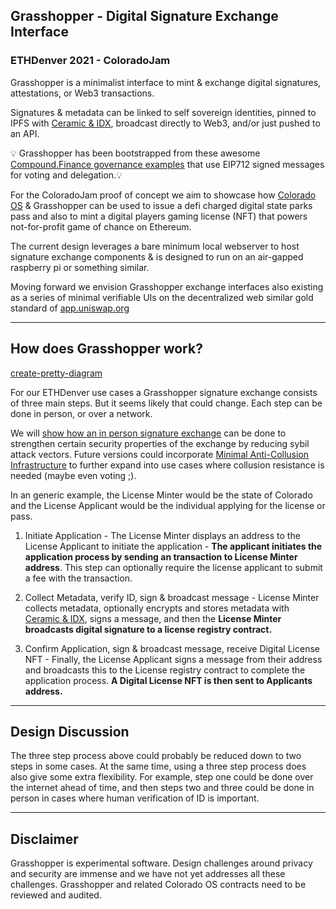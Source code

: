 ## Grasshopper - Digital Signature Exchange Interface 
### ETHDenver 2021  - ColoradoJam
Grasshopper is a minimalist interface to mint & exchange digital signatures,  attestations, or Web3 transactions.  

Signatures & metadata can be linked to self sovereign identities, pinned to IPFS with [Ceramic & IDX](https://blog.ceramic.network/building-with-decentralized-identity-on-idx-and-ceramic/), broadcast directly to Web3, and/or just pushed to an API.

💡 Grasshopper has been bootstrapped from these awesome [Compound.Finance governance examples](https://github.com/compound-developers/compound-governance-examples) that use EIP712 signed messages for voting and delegation.💡 

For the ColoradoJam proof of concept we aim to showcase how [Colorado OS](https://github.com/Colorado-OS/eth-contracts) & Grasshopper can be used to issue a defi charged digital state parks pass and also to mint a digital players gaming license (NFT) that powers not-for-profit game of chance on Ethereum.  

The current design leverages a bare minimum local webserver to host signature exchange components & is designed to run on an air-gapped raspberry pi or something similar. 

Moving forward we envision Grasshopper exchange interfaces also existing as a series of minimal verifiable UIs on the decentralized web similar gold standard of [app.uniswap.org](https://uniswap.org/blog/ipfs-uniswap-interface/)      
___
## How does Grasshopper work? 
[create-pretty-diagram](diagram-here)

For our ETHDenver use cases a Grasshopper signature exchange consists of three main steps. But it seems likely that could change. Each step can be done in person, or over a network. 

We will [show how an in person signature exchange](https://docs.google.com/document/d/1682GssIrPVFe08DNPi27LB7IkAwc_gUz1Rpt8Y2dJkQ/edit) can be done to strengthen certain security properties of the exchange by reducing sybil attack vectors. Future versions could incorporate [Minimal Anti-Collusion Infrastructure](https://github.com/appliedzkp/maci) to further expand into use cases where collusion resistance is needed (maybe even voting ;).  

In an generic example, the License Minter would be the state of Colorado and the License Applicant would be the individual applying for the license or pass.  

1) Initiate Application - The License Minter displays an address to the License Applicant to initiate the application - **The applicant initiates the application process by sending an transaction to License Minter address**. This step can optionally require the license applicant to submit a fee with the transaction. 

2) Collect Metadata, verify ID, sign & broadcast message - License Minter collects metadata, optionally encrypts and stores metadata with [Ceramic & IDX](https://blog.ceramic.network/building-with-decentralized-identity-on-idx-and-ceramic/), signs a message, and then the **License Minter broadcasts digital signature to a license registry contract.**

3) Confirm Application, sign & broadcast message, receive Digital License NFT - Finally, the License Applicant signs a message from their address and broadcasts this to the License registry contract to complete the application process. **A Digital License NFT is then sent to Applicants address.** 
___
## Design Discussion 
The three step process above could probably be reduced down to two steps in some cases. At the same time, using a three step process does also give some extra flexibility. For example, step one could be done over the internet ahead of time, and then steps two and three could be done in person in cases where human verification of ID is important. 
___
## Disclaimer
Grasshopper is experimental software. Design challenges around privacy and security are immense and we have not yet addresses all these challenges. Grasshopper and related Colorado OS contracts need to be reviewed and audited.   



